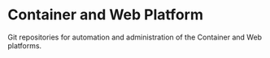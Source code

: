 # Container and Web Platform

Git repositories for automation and administration of the Container and Web platforms.
